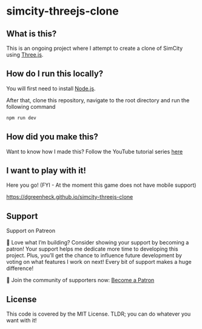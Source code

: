 # simcity-threejs-clone

## What is this?

This is an ongoing project where I attempt to create a clone of SimCity using [Three.js](https://threejs.org/).

## How do I run this locally?

You will first need to install [Node.js](https://nodejs.org).

After that, clone this repository, navigate to the root directory and run the following command

```bash
npm run dev
```

## How did you make this?

Want to know how I made this? Follow the YouTube tutorial series [here](https://www.youtube.com/playlist?list=PLtzt35QOXmkJ9unmoeA5gXHcscQHJVQpW)

## I want to play with it!

Here you go! (FYI - At the moment this game does not have mobile support)

https://dgreenheck.github.io/simcity-threejs-clone

## Support

Support on Patreon

🌟 Love what I’m building? Consider showing your support by becoming a patron! Your support helps me dedicate more time to developing this project. Plus, you’ll get the chance to influence future development by voting on what features I work on next! Every bit of support makes a huge difference!

💖 Join the community of supporters now: [Become a Patron](https://www.patreon.com/coffeecodecreate)

## License

This code is covered by the MIT License. TLDR; you can do whatever you want with it!

